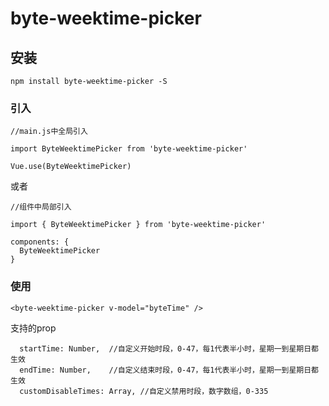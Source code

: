 # byte-weektime-picker

## 安装
```
npm install byte-weektime-picker -S
```

### 引入

```
//main.js中全局引入

import ByteWeektimePicker from 'byte-weektime-picker'

Vue.use(ByteWeektimePicker)

```
或者
```
//组件中局部引入

import { ByteWeektimePicker } from 'byte-weektime-picker'

components: {
  ByteWeektimePicker
}

```

### 使用

```
<byte-weektime-picker v-model="byteTime" />
```
支持的prop
```
  startTime: Number,  //自定义开始时段，0-47，每1代表半小时，星期一到星期日都生效
  endTime: Number,    //自定义结束时段，0-47，每1代表半小时，星期一到星期日都生效
  customDisableTimes: Array, //自定义禁用时段，数字数组，0-335
```